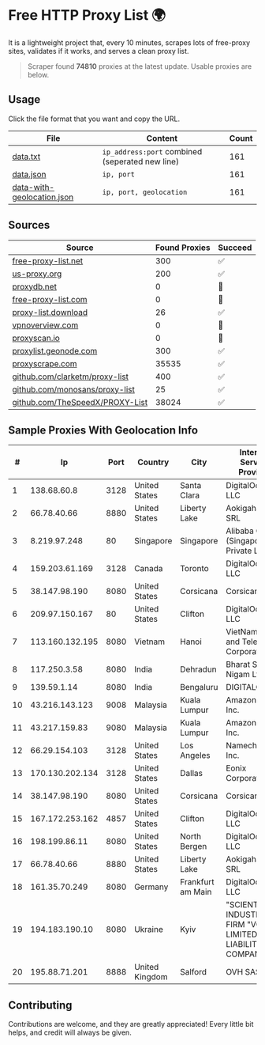 
# Free HTTP Proxy List 🌍

It is a lightweight project that, every 10 minutes, scrapes lots of free-proxy sites, validates if it works, and serves a clean proxy list.


> Scraper found **74810** proxies at the latest update. Usable proxies are below.

## Usage

Click the file format that you want and copy the URL.


|File|Content|Count|
|----|-------|-----|
|[data.txt](https://raw.githubusercontent.com/themiralay/Proxy-List-World/master/data.txt)|`ip_address:port` combined (seperated new line)|161|
|[data.json](https://raw.githubusercontent.com/themiralay/Proxy-List-World/master/data.json)|`ip, port`|161|
|[data-with-geolocation.json](https://raw.githubusercontent.com/themiralay/Proxy-List-World/master/data-with-geolocation.json)|`ip, port, geolocation`|161|

## Sources

|Source|Found Proxies|Succeed|
|------|-------------|-------|
|[free-proxy-list.net](https://free-proxy-list.net)|300|✅|
|[us-proxy.org](https://www.us-proxy.org)|200|✅|
|[proxydb.net](http://proxydb.net)|0|🚫|
|[free-proxy-list.com](https://free-proxy-list.com/?page=&port=&type%5B%5D=http&type%5B%5D=https&up_time=0&search=Search)|0|🚫|
|[proxy-list.download](https://www.proxy-list.download/HTTP)|26|✅|
|[vpnoverview.com](https://vpnoverview.com/privacy/anonymous-browsing/free-proxy-servers)|0|🚫|
|[proxyscan.io](https://www.proxyscan.io)|0|🚫|
|[proxylist.geonode.com](https://proxylist.geonode.com/api/proxy-list?limit=300&page=1&sort_by=lastChecked&sort_type=desc&protocols=http,https)|300|✅|
|[proxyscrape.com](https://api.proxyscrape.com/v2/?request=displayproxies&protocol=http&timeout=10000&country=all&ssl=all&anonymity=all)|35535|✅|
|[github.com/clarketm/proxy-list](https://raw.githubusercontent.com/clarketm/proxy-list/master/proxy-list-raw.txt)|400|✅|
|[github.com/monosans/proxy-list](https://raw.githubusercontent.com/monosans/proxy-list/main/proxies/http.txt)|25|✅|
|[github.com/TheSpeedX/PROXY-List](https://raw.githubusercontent.com/TheSpeedX/PROXY-List/master/http.txt)|38024|✅|


## Sample Proxies With Geolocation Info

|#|Ip|Port|Country|City|Internet Service Provider|
|-|--|----|-------|----|-------------------------|
|1|138.68.60.8|3128|United States|Santa Clara|DigitalOcean, LLC|
|2|66.78.40.66|8880|United States|Liberty Lake|Aokigahara SRL|
|3|8.219.97.248|80|Singapore|Singapore|Alibaba Cloud (Singapore) Private Limited|
|4|159.203.61.169|3128|Canada|Toronto|DigitalOcean, LLC|
|5|38.147.98.190|8080|United States|Corsicana|Corsicana ISD|
|6|209.97.150.167|80|United States|Clifton|DigitalOcean, LLC|
|7|113.160.132.195|8080|Vietnam|Hanoi|VietNam Post and Telecom Corporation|
|8|117.250.3.58|8080|India|Dehradun|Bharat Sanchar Nigam Ltd|
|9|139.59.1.14|8080|India|Bengaluru|DIGITALOCEAN|
|10|43.216.143.123|9008|Malaysia|Kuala Lumpur|Amazon.com, Inc.|
|11|43.217.159.83|9080|Malaysia|Kuala Lumpur|Amazon.com, Inc.|
|12|66.29.154.103|3128|United States|Los Angeles|Namecheap, Inc.|
|13|170.130.202.134|3128|United States|Dallas|Eonix Corporation|
|14|38.147.98.190|8080|United States|Corsicana|Corsicana ISD|
|15|167.172.253.162|4857|United States|Clifton|DigitalOcean, LLC|
|16|198.199.86.11|8080|United States|North Bergen|DigitalOcean, LLC|
|17|66.78.40.66|8880|United States|Liberty Lake|Aokigahara SRL|
|18|161.35.70.249|8080|Germany|Frankfurt am Main|DigitalOcean, LLC|
|19|194.183.190.10|8080|Ukraine|Kyiv|"SCIENTIFIC-INDUSTRIAL FIRM "VOLZ" LIMITED LIABILITY COMPANY|
|20|195.88.71.201|8888|United Kingdom|Salford|OVH SAS|



## Contributing

Contributions are welcome, and they are greatly appreciated! Every
little bit helps, and credit will always be given.

